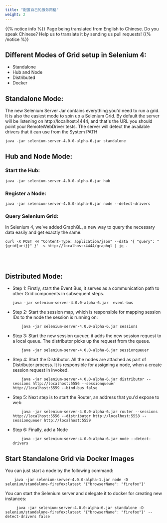 ```yaml
---
title: "配置自己的服务网格"
weight: 2
---
```


{{% notice info %}}
<i class="fas fa-language"></i> Page being translated from 
English to Chinese. Do you speak Chinese? Help us to translate
it by sending us pull requests!
{{% /notice %}}

## Different Modes of Grid setup in Selenium 4:
* Standalone
* Hub and Node
* Distributed
* Docker

## Standalone Mode:
The new Selenium Server Jar contains everything you'd need to run a grid. It is also the easiest mode to spin up a Selenium Grid. By default the server will be listening on http://localhost:4444, and that's the URL you should point your RemoteWebDriver tests. The server will detect the available drivers that it can use from the System PATH

```shell
java -jar selenium-server-4.0.0-alpha-6.jar standalone
```

## Hub and Node Mode:

### Start the Hub:
```shell
java -jar selenium-server-4.0.0-alpha-6.jar hub
```

### Register a Node:

```shell
java -jar selenium-server-4.0.0-alpha-6.jar node --detect-drivers
```

### Query Selenium Grid:

In Selenium 4, we've added GraphQL, a new way to query the necessary data easily and get exactly the same.

```shell
curl -X POST -H "Content-Type: application/json" --data '{ "query": "{grid{uri}}" }' -s http://localhost:4444/graphql | jq .
```
<br><br>

## Distributed Mode:

* Step 1: Firstly, start the Event Bus, it serves as a communication path to other Grid components in subsequent steps.

    ```shell
    java -jar selenium-server-4.0.0-alpha-6.jar  event-bus
    ```

* Step 2: Start the session map, which is responsible for mapping session IDs to the node the session is running on:
        
    ```shell 
        java -jar selenium-server-4.0.0-alpha-6.jar sessions
    ```

* Step 3: Start the new session queuer, it adds the new session request to a local queue. The distributor picks up the request from the queue.
        
    ```shell 
        java -jar selenium-server-4.0.0-alpha-6.jar sessionqueuer
    ```

* Step 4: Start the Distributor. All the nodes are attached as part of Distributor process. It is responsible for assigning a node, when a create session request in invoked.

    ```shell 
        java -jar selenium-server-4.0.0-alpha-6.jar distributor --sessions http://localhost:5556 --sessionqueuer http://localhost:5559 --bind-bus false
    ```

* Step 5: Next step is to start the Router, an address that you'd expose to web

    ```shell 
        java -jar selenium-server-4.0.0-alpha-6.jar router --sessions http://localhost:5556 --distributor http://localhost:5553 --sessionqueuer http://localhost:5559
    ```

* Step 6: Finally, add a Node

    ```shell 
        java -jar selenium-server-4.0.0-alpha-6.jar node --detect-drivers
    ```

## Start Standalone Grid via Docker Images

  You can just start a node by the following command:
      
```shell 
    java -jar selenium-server-4.0.0-alpha-1.jar node -D selenium/standalone-firefox:latest '{"browserName": "firefox"}'
```

  You can start the Selenium server and delegate it to docker for creating new instances:
      
```shell 
     java -jar selenium-server-4.0.0-alpha-6.jar standalone -D selenium/standalone-firefox:latest '{"browserName": "firefox"}' --detect-drivers false
```